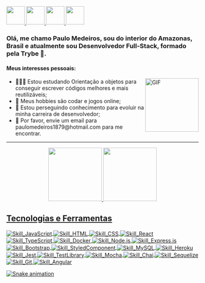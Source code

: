 <a href="https://github.com/PauloMedeiros1879" target="_blank">
  <img src="https://cdn.iconscout.com/icon/free/png-256/github-108-438008.png" width="48px" height="48px">
</a> 
<a href="https://www.instagram.com/paulo_alexandre_lm/" target="_blank">
  <img src="https://cdn.icon-icons.com/icons2/1211/PNG/512/1491579602-yumminkysocialmedia36_83067.png" width="48px" height="48px">
</a> 
<a href="https://www.facebook.com/profile.php?id=100015255048961" target="_blank">
  <img src="https://i.ibb.co/zmYNW4p/facebook.png" width="48px" height="48px">
</a> 
<a href="https://www.linkedin.com/in/paulo-medeiros-dev1879/" target="_blank">
  <img src="https://i.ibb.co/Kx2GSrT/linkedin.png" width="48px" height="48px">
</a>

### Olá, me chamo Paulo Medeiros, sou do interior do Amazonas, Brasil e atualmente sou Desenvolvedor Full-Stack, formado pela Trybe 🚀.

#### Meus interesses pessoais:
<img align="right" alt="GIF" src="https://i.pinimg.com/originals/e4/26/70/e426702edf874b181aced1e2fa5c6cde.gif" height="140em"/>
<ul>
  <li>👨🏽‍💻 Estou estudando Orientação a objetos para conseguir escrever códigos melhores e mais reutilizáveis;</li>
  <li>🥳 Meus hobbies são codar e jogos online;</li>
  <li>💼 Estou perseguindo conhecimento para evoluir na minha carreira de desenvolvedor;</li>
  <li>📧 Por favor, envie um email para paulomedeiros1879@hotmail.com para me encontrar.</li>
</ul>
<hr>

<div align="center">
  <a href="https://github.com/PauloMedeiros1879">
  <img height="140em" src="https://github-readme-stats.vercel.app/api?username=PauloMedeiros1879&show_icons=true&theme=blue-green&include_all_commits=true&count_private=true"/>
    
  <img height="140em" src="https://github-readme-stats.vercel.app/api/top-langs/?username=PauloMedeiros1879&layout=compact&langs_count=7&theme=blue-green"/>
</div>

## Tecnologias e Ferramentas
<div style="display: inline_block">
  <img align="center" alt="Skill_JavaScript" src=https://img.shields.io/badge/JavaScript-323330?style=for-the-badge&logo=javascript&logoColor=F7DF1E>
  <img align="center" alt="Skill_HTML" src=https://img.shields.io/badge/HTML5-E34F26?style=for-the-badge&logo=html5&logoColor=white>
  <img align="center" alt="Skill_CSS" src=https://img.shields.io/badge/CSS3-1572B6?style=for-the-badge&logo=css3&logoColor=white>
  <img align="center" alt="Skill_React" src=https://img.shields.io/badge/React-20232A?style=for-the-badge&logo=react&logoColor=61DAFB>
  <img align="center" alt="Skill_TypeScript" src=https://img.shields.io/badge/TypeScript-007ACC?style=for-the-badge&logo=typescript&logoColor=white>
  <img align="center" alt="Skill_Docker" src=https://img.shields.io/badge/Docker-2CA5E0?style=for-the-badge&logo=docker&logoColor=white>
  <img align="center" alt="Skill_Node.js" src=https://img.shields.io/badge/Node.js-43853D?style=for-the-badge&logo=node.js&logoColor=white>
  <img align="center" alt="Skill_Express.js" src=https://img.shields.io/badge/Express.js-404D59?style=for-the-badge>
  <img align="center" alt="Skill_Bootstrap" src=https://img.shields.io/badge/Bootstrap-563D7C?style=for-the-badge&logo=bootstrap&logoColor=white>
   <img align="center" alt="Skill_StyledComponent" src=https://img.shields.io/badge/styled--components-DB7093?style=for-the-badge&logo=styled-components&logoColor=white>
  <img align="center" alt="Skill_MySQL" src=https://img.shields.io/badge/MySQL-00000F?style=for-the-badge&logo=mysql&logoColor=white>
  <img align="center" alt="Skill_Heroku" src=https://img.shields.io/badge/Heroku-430098?style=for-the-badge&logo=heroku&logoColor=white>
  <img align="center" alt="Skill_Jest" src=https://img.shields.io/badge/Jest-323330?style=for-the-badge&logo=Jest&logoColor=white>
  <img align="center" alt="Skill_TestLibrary" src=https://img.shields.io/badge/testing%20library-323330?style=for-the-badge&logo=testing-library&logoColor=red>
  <img align="center" alt="Skill_Mocha" src=https://img.shields.io/badge/mocha.js-323330?style=for-the-badge&logo=mocha&logoColor=Brown>
  <img align="center" alt="Skill_Chai" src=https://img.shields.io/badge/chai.js-323330?style=for-the-badge&logo=chai&logoColor=red>
  <img align="center" alt="Skill_Sequelize" src=https://img.shields.io/badge/Sequelize-52B0E7?style=for-the-badge&logo=Sequelize&logoColor=white>
  <img align="center" alt="Skill_Git" src=https://img.shields.io/badge/GIT-E44C30?style=for-the-badge&logo=git&logoColor=white>
  <img align="center" alt="Skill_Angular" src=https://img.shields.io/badge/Angular-DD0031?style=for-the-badge&logo=angular&logoColor=white>
</div>
  
   ![Snake animation](https://github.com/PauloMedeiros1879/PauloMedeiros1879/blob/output/github-contribution-grid-snake.svg)
</div>
